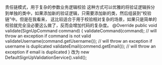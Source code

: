 责任链模式，用于复杂的参数业务逻辑校验
这种方式可以优雅的将验证逻辑拆分到单独的类中，如果添加新的验证逻辑，只需要添加新的类，然后组装到“校验链”中。但是在我看来，
这比较适合于用于校验相对复杂的场景，如果只是简单的校验就完全没必要这么做了，反而会增加代码的复杂度。
@Override
public void validate(SignUpCommand command) {
    validateCommand(command); // will throw an exception if command is not valid
    validateUsername(command.getUsername()); // will throw an exception if username is duplicated
    validateEmail(commend.getEmail()); // will throw an exception if email is duplicated
}
改为
new DefaultSignUpValidationService().valid();


